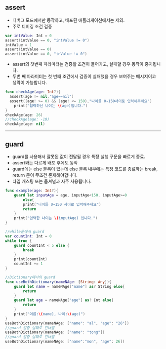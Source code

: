 ## assert

- 디버그 모드에서만 동작하고, 배포된 애플리케이션에서는 제외.
- 주로 디버깅 조건 검증

```swift
var intValue: Int = 0
assert(intValue == 0, "intValue != 0")
intValue = 1
assert(intValue == 0)
assert(intValue == 0, "inValue != 0")
```

- assert의 첫번째 파라미터는 검증할 조건이 들어가고, 실패할 경우 동작이 중지됩니다.
- 두번 째 파라미터는 첫 번째 조건에서 검증이 실패했을 경우 보여주는 메시지이고 생략이 가능합니다.

```swift
func checkAge(age: Int?){
  assert(age != nil,"age==nil")
  assert((age! >= 0) && (age! <= 150),"나이를 0~150사이로 입력해주세요")
    print("입력하신 나이는 \(age)입니다.")
}
checkAge(age: 26)
//checkAge(age: -10)
checkAge(age: nil)

```

---------------



## guard 

- guard를 사용해서 잘못된 값이 전달될 경우 특정 실행 구문을 빠르게 종료.
- assert와는 다르게 배포 후에도 동작
- guard에는 else 블록이 있는데 else 블록 내부에는 특정 코드를 종료하는 break, return 문이 무조건 존재해야합니다.
- 타입 캐스팅 또는 옵셔널과 자주 사용됩니다.

```swift
func example(age: Int?){
    guard let inputAge = age, inputAge<150, inputAge>=0
        else{
        print("나이를 0~150 사이로 입력해주세요")
        return
    }
    print("입력한 나이는 \(inputAge) 입니다.")
}

//while문에서 guard
var countInt: Int = 0
while true {
    guard countInt < 5 else {
        break
    }
    print(countInt)
    countInt += 1
}

//Dictionary에서의 guard
func useBothDictionary(nameNAge: [String: Any]){
    guard let name = nameNAge["name"] as? String else{
        return
    }
    guard let age = nameNAge["age"] as? Int else{
        return
    }
    print("이름:\(name), 나이:\(age)")
}
useBothDictionary(nameNAge: ["name": "al", "age": "26"])
//guard 검증 실패로 건너뜀
useBothDictionary(nameNAge: ["name": "tong"])
//guard 검증 실패로 건너뜀
useBothDictionary(nameNAge: ["name":"mon", "age": 26])

```



